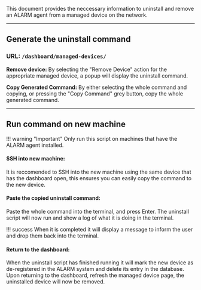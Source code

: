 This document provides the neccessary information to uninstall and remove an ALARM agent from a managed device on the network.

---

##  Generate the uninstall command
### **URL:** `/dashboard/managed-devices/`

**Remove device:**
By selecting the "Remove Device" action for the appropriate managed device, a popup will display the uninstall command.

**Copy Generated Command:**
By either selecting the whole command and copying, or pressing the "Copy Command" grey button, copy the whole generated command.

---

##  Run command on new machine

!!! warning "Important"
    Only run this script on machines that have the ALARM agent installed.

#### **SSH into new machine:**
It is reccomended to SSH into the new machine using the same device that has the dashboard open, this ensures you can easily copy the command to the new device.

#### **Paste the copied uninstall command:**
Paste the whole command into the terminal, and press Enter. The uninstall script will now run and show a log of what it is doing in the terminal.

!!! success 
    When it is completed it will display a message to inform the user and drop them back into the terminal.

#### **Return to the dashboard:**
When the uninstall script has finished running it will mark the new device as de-registered in the ALARM system and delete its entry in the database. Upon returning to the dashboard, refresh the managed device page, the uninstalled device will now be removed.